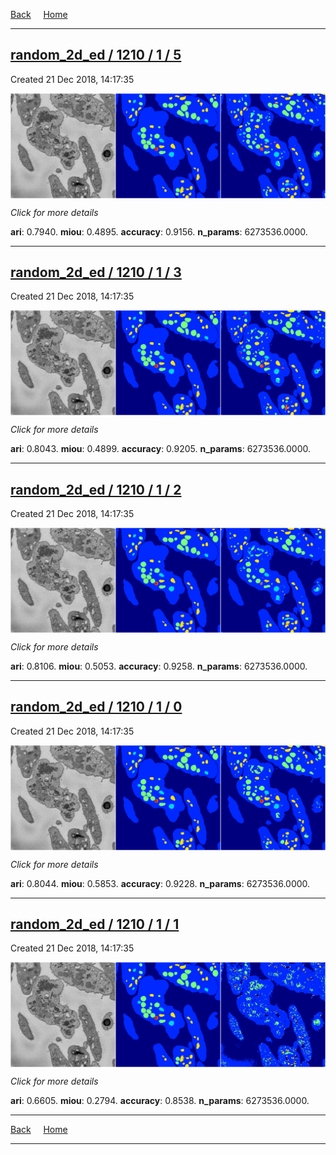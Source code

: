 
[Back](..)&nbsp;&nbsp;&nbsp;&nbsp;&nbsp;[Home](https://leapmanlab.github.io/snapshots)

---

<div class="summary"><a href="5"><h2>random_2d_ed / 1210 / 1 / 5</h2></a><p>Created 21 Dec 2018, 14:17:35
</p><a href="5"><img src="5/media/summary.png" align="center"></a><p>
<i>Click for more details</i>
</p></div>

**ari**: 0.7940. **miou**: 0.4895. **accuracy**: 0.9156. **n_params**: 6273536.0000. 

---

<div class="summary"><a href="3"><h2>random_2d_ed / 1210 / 1 / 3</h2></a><p>Created 21 Dec 2018, 14:17:35
</p><a href="3"><img src="3/media/summary.png" align="center"></a><p>
<i>Click for more details</i>
</p></div>

**ari**: 0.8043. **miou**: 0.4899. **accuracy**: 0.9205. **n_params**: 6273536.0000. 

---

<div class="summary"><a href="2"><h2>random_2d_ed / 1210 / 1 / 2</h2></a><p>Created 21 Dec 2018, 14:17:35
</p><a href="2"><img src="2/media/summary.png" align="center"></a><p>
<i>Click for more details</i>
</p></div>

**ari**: 0.8106. **miou**: 0.5053. **accuracy**: 0.9258. **n_params**: 6273536.0000. 

---

<div class="summary"><a href="0"><h2>random_2d_ed / 1210 / 1 / 0</h2></a><p>Created 21 Dec 2018, 14:17:35
</p><a href="0"><img src="0/media/summary.png" align="center"></a><p>
<i>Click for more details</i>
</p></div>

**ari**: 0.8044. **miou**: 0.5853. **accuracy**: 0.9228. **n_params**: 6273536.0000. 

---

<div class="summary"><a href="1"><h2>random_2d_ed / 1210 / 1 / 1</h2></a><p>Created 21 Dec 2018, 14:17:35
</p><a href="1"><img src="1/media/summary.png" align="center"></a><p>
<i>Click for more details</i>
</p></div>

**ari**: 0.6605. **miou**: 0.2794. **accuracy**: 0.8538. **n_params**: 6273536.0000. 

---

[Back](..)&nbsp;&nbsp;&nbsp;&nbsp;&nbsp;[Home](https://leapmanlab.github.io/snapshots)

---